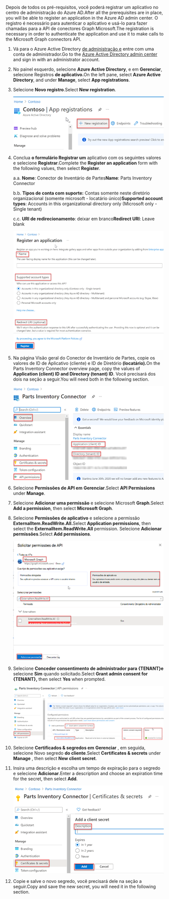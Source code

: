 <!-- markdownlint-disable MD002 MD041 -->

<span data-ttu-id="3c1f7-101">Depois de todos os pré-requisitos, você poderá registrar um aplicativo no centro de administração do Azure AD.</span><span class="sxs-lookup"><span data-stu-id="3c1f7-101">After all the prerequisites are in place, you will be able to register an application in the Azure AD admin center.</span></span> <span data-ttu-id="3c1f7-102">O registro é necessário para autenticar o aplicativo e usá-lo para fazer chamadas para a API de conectores Graph Microsoft.</span><span class="sxs-lookup"><span data-stu-id="3c1f7-102">The registration is necessary in order to authenticate the application and use it to make calls to the Microsoft Graph connectors API.</span></span>

1. <span data-ttu-id="3c1f7-103">Vá para o Azure Active Directory [de administração e](https://aad.portal.azure.com/) entre com uma conta de administrador.</span><span class="sxs-lookup"><span data-stu-id="3c1f7-103">Go to the [Azure Active Directory admin center](https://aad.portal.azure.com/) and sign in with an administrator account.</span></span>
2. <span data-ttu-id="3c1f7-104">No painel esquerdo, selecione **Azure Active Directory**, e em **Gerenciar**, selecione Registros **de aplicativo.**</span><span class="sxs-lookup"><span data-stu-id="3c1f7-104">On the left pane, select **Azure Active Directory**, and under **Manage**, select **App registrations**.</span></span>
3. <span data-ttu-id="3c1f7-105">Selecione **Novo registro**.</span><span class="sxs-lookup"><span data-stu-id="3c1f7-105">Select **New registration**.</span></span>

    ![Captura de tela mostrando a seção "registros de aplicativo"](images/connectors-images/build2.png)

4. <span data-ttu-id="3c1f7-107">Conclua **o formulário Registrar um** aplicativo com os seguintes valores e selecione **Registrar**.</span><span class="sxs-lookup"><span data-stu-id="3c1f7-107">Complete the **Register an application** form with the following values, then select **Register**.</span></span>

    <span data-ttu-id="3c1f7-108">a.</span><span class="sxs-lookup"><span data-stu-id="3c1f7-108">a.</span></span> <span data-ttu-id="3c1f7-109">**Nome**: Conector de Inventário de Partes</span><span class="sxs-lookup"><span data-stu-id="3c1f7-109">**Name**: Parts Inventory Connector</span></span>

    <span data-ttu-id="3c1f7-110">b.</span><span class="sxs-lookup"><span data-stu-id="3c1f7-110">b.</span></span> <span data-ttu-id="3c1f7-111">**Tipos de conta com suporte:** Contas somente neste diretório organizacional (somente microsoft - locatário único)</span><span class="sxs-lookup"><span data-stu-id="3c1f7-111">**Supported account types**: Accounts in this organizational directory only (Microsoft only - Single tenant)</span></span>

    <span data-ttu-id="3c1f7-112">c.</span><span class="sxs-lookup"><span data-stu-id="3c1f7-112">c.</span></span> <span data-ttu-id="3c1f7-113">**URI de redirecionamento**: deixar em branco</span><span class="sxs-lookup"><span data-stu-id="3c1f7-113">**Redirect URI**: Leave blank</span></span>

    ![Captura de tela mostrando a seção "registrar um aplicativo"](images/connectors-images/build3-contoso-register-app.png)

5. <span data-ttu-id="3c1f7-115">Na página Visão geral do Conector de Inventário de Partes, copie os valores de ID de Aplicativo (cliente) e ID de Diretório **(locatário).**</span><span class="sxs-lookup"><span data-stu-id="3c1f7-115">On the Parts Inventory Connector overview page, copy the values of **Application (client) ID and Directory (tenant) ID**.</span></span> <span data-ttu-id="3c1f7-116">Você precisará dos dois na seção a seguir.</span><span class="sxs-lookup"><span data-stu-id="3c1f7-116">You will need both in the following section.</span></span>

    ![Captura de tela mostrando a seção "conector de inventário de partes"](images/connectors-images/build3-contoso-partsinv.png)

6. <span data-ttu-id="3c1f7-118">Selecione **Permissões de API em** **Gerenciar**.</span><span class="sxs-lookup"><span data-stu-id="3c1f7-118">Select **API Permissions** under **Manage**.</span></span>
7. <span data-ttu-id="3c1f7-119">Selecione **Adicionar uma permissão** e selecione Microsoft **Graph**.</span><span class="sxs-lookup"><span data-stu-id="3c1f7-119">Select **Add a permission**, then select **Microsoft Graph**.</span></span>
8. <span data-ttu-id="3c1f7-120">Selecione **Permissões de aplicativo** e selecione a permissão **ExternalItem.ReadWrite.All.**</span><span class="sxs-lookup"><span data-stu-id="3c1f7-120">Select **Application permissions**, then select the **ExternalItem.ReadWrite.All** permission.</span></span> <span data-ttu-id="3c1f7-121">Selecione **Adicionar permissões**.</span><span class="sxs-lookup"><span data-stu-id="3c1f7-121">Select **Add permissions**.</span></span>

    ![Captura de tela mostrando a seção "solicitar permissões de API"](images/connectors-images/build4.png)

9. <span data-ttu-id="3c1f7-123">Selecione **Conceder consentimento de administrador para {TENANT}e** selecione **Sim** quando solicitado.</span><span class="sxs-lookup"><span data-stu-id="3c1f7-123">Select **Grant admin consent for {TENANT},** then select **Yes** when prompted.</span></span>

    ![Captura de tela mostrando a seção "permissões de api do conector de inventário de partes"](images/connectors-images/build5.png)

10. <span data-ttu-id="3c1f7-125">Selecione **Certificados &amp; segredos em** **Gerenciar** , em seguida, selecione Novo segredo **do cliente**.</span><span class="sxs-lookup"><span data-stu-id="3c1f7-125">Select **Certificates &amp; secrets** under **Manage** , then select **New client secret**.</span></span>
11. <span data-ttu-id="3c1f7-126">Insira uma descrição e escolha um tempo de expiração para o segredo e selecione **Adicionar**.</span><span class="sxs-lookup"><span data-stu-id="3c1f7-126">Enter a description and choose an expiration time for the secret, then select **Add**.</span></span>

    ![Captura de tela mostrando a seção "certificados e segredos do conector de inventário de partes"](images/connectors-images/build6.png)

12. <span data-ttu-id="3c1f7-128">Copie e salve o novo segredo, você precisará dele na seção a seguir.</span><span class="sxs-lookup"><span data-stu-id="3c1f7-128">Copy and save the new secret, you will need it in the following section.</span></span>
